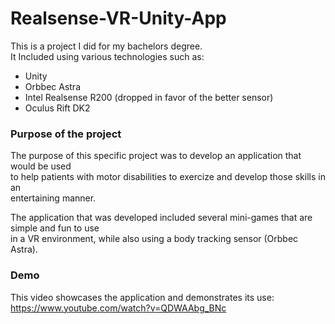 # Realsense-VR-Unity-App


This is a project I did for my bachelors degree.  
It Included using various technologies such as:

- Unity
- Orbbec Astra
- Intel Realsense R200 (dropped in favor of the better sensor)
- Oculus Rift DK2

### Purpose of the project

The purpose of this specific project was to develop an application that would be used  
to help patients with motor disabilities to exercize and develop those skills in an  
entertaining manner.  

The application that was developed included several mini-games that are simple and fun to use  
in a VR environment, while also using a body tracking sensor (Orbbec Astra).


### Demo

This video showcases the application and demonstrates its use:  
https://www.youtube.com/watch?v=QDWAAbg_BNc
